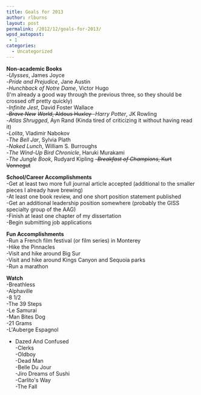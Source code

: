 ```yaml
---
title: Goals for 2013
author: rlburns
layout: post
permalink: /2012/12/goals-for-2013/
wpsd_autopost:
 - 1
categories:
  - Uncategorized
---
```

**Non-academic Books**  
-*Ulysses*, James Joyce  
-*Pride and Prejudice*, Jane Austin  
-*Hunchback of Notre Dame*, Victor Hugo  
(I'm already a good way through the previous three, so they should be crossed off pretty quickly)  
-*Infinite Jest*, David Foster Wallace  
<strike>-*Brave New</strike> <strike>World*, Aldous Huxley  </strike>
-*Harry Potter*, JK Rowling  
-*Atlas Shrugged*, Ayn Rand (Kinda tired of criticizing it without having read it)  
-*Lolita*, Vladimir Nabokov  
-*The Bell Jar*, Sylvia Plath  
-*Naked Lunch*, William S. Burroughs  
-*The Wind-Up Bird Chronicle*, Haruki Murakami  
-*The Jungle Book*, Rudyard Kipling
<strike>-*Breakfast of Champions*, Kurt Vonnegut</strike>

**School/Career Accomplishments**  
-Get at least two more full journal article accepted (additional to the smaller pieces I already have brewing)  
-At least one book review, and one short position statement published  
-Get an additional leadership position somewhere (probably the GISS specialty group of the AAG)  
-Finish at least one chapter of my dissertation  
-Begin submitting job applications

**Fun Accomplishments**  
-Run a French film festival (or film series) in Monterey  
-Hike the Pinnacles  
-Visit and hike around Big Sur  
-Visit and hike around Kings Canyon and Sequoia parks  
-Run a marathon

**Watch**  
-Breathless  
-Alphaville  
-8 1/2  
-The 39 Steps  
-Le Samurai  
-Man Bites Dog  
-21 Grams  
-L'Auberge Espagnol  
-  Dazed And Confused  
-Clerks  
-Oldboy  
-Dead Man  
-Belle Du Jour  
-Jiro Dreams of Sushi  
-Carlito's Way  
-The Fall